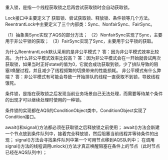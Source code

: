 重入锁，是指一个线程获取锁之后再尝试获取锁时会自动获取锁。

Lock接口中主要定义了 获取锁、尝试获取锁、释放锁、条件锁等几个方法。
ReentrantLock中主要定义了三个内部类：Sync、NonfairSync、FairSync。

（1）抽象类Sync实现了AQS的部分方法；
（2）NonfairSync实现了Sync，主要用于非公平锁的获取；
（3）FairSync实现了Sync，主要用于公平锁的获取。

为什么ReentrantLock默认采用的是非公平模式？
答：因为非公平模式效率比较高。
为什么非公平模式效率比较高？
答：因为非公平模式会在一开始就尝试两次获取锁，如果当时正好state的值为0，它就会成功获取到锁，少了排队导致的阻塞/唤醒过程，并且减少了线程频繁的切换带来的性能损耗。
非公平模式有什么弊端？
答：非公平模式有可能会导致一开始排队的线程一直获取不到锁，导致线程饿死。

条件锁，是指在获取锁之后发现当前业务场景自己无法处理，而需要等待某个条件的出现才可以继续处理时使用的一种锁。

条件锁的实现都在AQS的ConditionObject类中，ConditionObject实现了Condition接口。

await()和signal()方法都必须在获取锁之后释放锁之前使用；
await()方法会新建一个节点放到条件队列中，接着完全释放锁，然后阻塞当前线程并等待条件的出现；
signal()方法会寻找条件队列中第一个可用节点移到AQS队列中；
在调用signal()方法的线程调用unlock()方法才真正唤醒阻塞在条件上的节点（此时节点已经在AQS队列中）；
